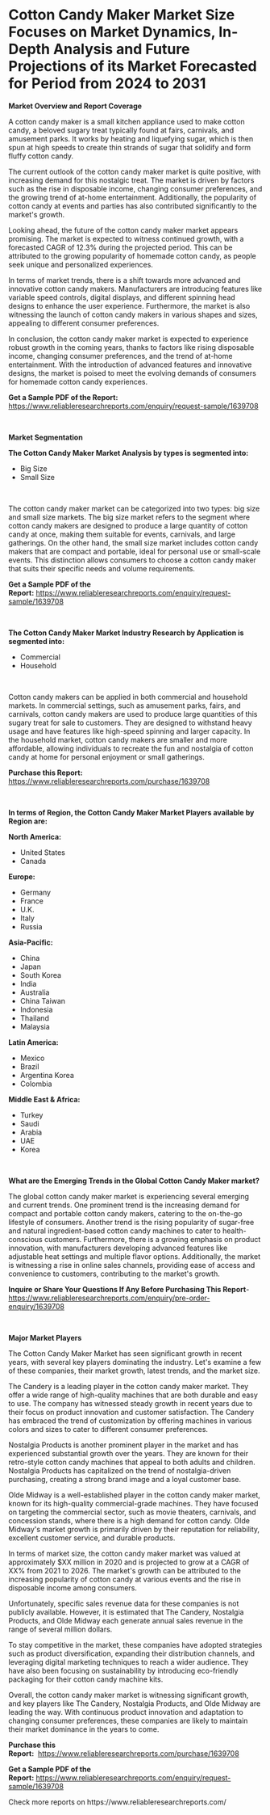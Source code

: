 <p><h1>Cotton Candy Maker Market Size Focuses on Market Dynamics, In-Depth Analysis and Future Projections of its Market Forecasted for Period from 2024 to 2031</h1></p><p><strong>Market Overview and Report Coverage</strong></p>
<p><p>A cotton candy maker is a small kitchen appliance used to make cotton candy, a beloved sugary treat typically found at fairs, carnivals, and amusement parks. It works by heating and liquefying sugar, which is then spun at high speeds to create thin strands of sugar that solidify and form fluffy cotton candy.</p><p>The current outlook of the cotton candy maker market is quite positive, with increasing demand for this nostalgic treat. The market is driven by factors such as the rise in disposable income, changing consumer preferences, and the growing trend of at-home entertainment. Additionally, the popularity of cotton candy at events and parties has also contributed significantly to the market's growth.</p><p>Looking ahead, the future of the cotton candy maker market appears promising. The market is expected to witness continued growth, with a forecasted CAGR of 12.3% during the projected period. This can be attributed to the growing popularity of homemade cotton candy, as people seek unique and personalized experiences.</p><p>In terms of market trends, there is a shift towards more advanced and innovative cotton candy makers. Manufacturers are introducing features like variable speed controls, digital displays, and different spinning head designs to enhance the user experience. Furthermore, the market is also witnessing the launch of cotton candy makers in various shapes and sizes, appealing to different consumer preferences.</p><p>In conclusion, the cotton candy maker market is expected to experience robust growth in the coming years, thanks to factors like rising disposable income, changing consumer preferences, and the trend of at-home entertainment. With the introduction of advanced features and innovative designs, the market is poised to meet the evolving demands of consumers for homemade cotton candy experiences.</p></p>
<p><strong>Get a Sample PDF of the Report:</strong> <a href="https://www.reliableresearchreports.com/enquiry/request-sample/1639708">https://www.reliableresearchreports.com/enquiry/request-sample/1639708</a></p>
<p>&nbsp;</p>
<p><strong>Market Segmentation</strong></p>
<p><strong>The Cotton Candy Maker Market Analysis by types is segmented into:</strong></p>
<p><ul><li>Big Size</li><li>Small Size</li></ul></p>
<p>&nbsp;</p>
<p><p>The cotton candy maker market can be categorized into two types: big size and small size markets. The big size market refers to the segment where cotton candy makers are designed to produce a large quantity of cotton candy at once, making them suitable for events, carnivals, and large gatherings. On the other hand, the small size market includes cotton candy makers that are compact and portable, ideal for personal use or small-scale events. This distinction allows consumers to choose a cotton candy maker that suits their specific needs and volume requirements.</p></p>
<p><strong>Get a Sample PDF of the Report:</strong>&nbsp;<a href="https://www.reliableresearchreports.com/enquiry/request-sample/1639708">https://www.reliableresearchreports.com/enquiry/request-sample/1639708</a></p>
<p>&nbsp;</p>
<p><strong>The Cotton Candy Maker Market Industry Research by Application is segmented into:</strong></p>
<p><ul><li>Commercial</li><li>Household</li></ul></p>
<p>&nbsp;</p>
<p><p>Cotton candy makers can be applied in both commercial and household markets. In commercial settings, such as amusement parks, fairs, and carnivals, cotton candy makers are used to produce large quantities of this sugary treat for sale to customers. They are designed to withstand heavy usage and have features like high-speed spinning and larger capacity. In the household market, cotton candy makers are smaller and more affordable, allowing individuals to recreate the fun and nostalgia of cotton candy at home for personal enjoyment or small gatherings.</p></p>
<p><strong>Purchase this Report:</strong>&nbsp; <a href="https://www.reliableresearchreports.com/purchase/1639708">https://www.reliableresearchreports.com/purchase/1639708</a></p>
<p>&nbsp;</p>
<p><strong>In terms of Region, the Cotton Candy Maker Market Players available by Region are:</strong></p>
<p>
    <p> <strong> North America: </strong>
        <ul>
            <li>United States</li>
            <li>Canada</li>
        </ul>
        </p> 
    <p> <strong> Europe: </strong>
        <ul>
            <li>Germany</li>
            <li>France</li>
            <li>U.K.</li>
            <li>Italy</li>
            <li>Russia</li>
        </ul>
        </p> 
    <p> <strong> Asia-Pacific: </strong>
        <ul>
            <li>China</li>
            <li>Japan</li>
            <li>South Korea</li>
            <li>India</li>
            <li>Australia</li>
            <li>China Taiwan</li>
            <li>Indonesia</li>
            <li>Thailand</li>
            <li>Malaysia</li>
        </ul>
        </p> 
    <p> <strong> Latin America: </strong>
        <ul>
            <li>Mexico</li>
            <li>Brazil</li>
            <li>Argentina Korea</li>
            <li>Colombia</li>
        </ul>
        </p> 
    <p> <strong> Middle East & Africa: </strong>
        <ul>
            <li>Turkey</li>
            <li>Saudi</li>
            <li>Arabia</li>
            <li>UAE</li>
            <li>Korea</li>
        </ul>
    </p>
    </p>
<p>&nbsp;</p>
<p><strong>What are the Emerging Trends in the Global Cotton Candy Maker market?</strong></p>
<p><p>The global cotton candy maker market is experiencing several emerging and current trends. One prominent trend is the increasing demand for compact and portable cotton candy makers, catering to the on-the-go lifestyle of consumers. Another trend is the rising popularity of sugar-free and natural ingredient-based cotton candy machines to cater to health-conscious customers. Furthermore, there is a growing emphasis on product innovation, with manufacturers developing advanced features like adjustable heat settings and multiple flavor options. Additionally, the market is witnessing a rise in online sales channels, providing ease of access and convenience to customers, contributing to the market's growth.</p></p>
<p><strong>Inquire or Share Your Questions If Any Before Purchasing This Report</strong>- <a href="https://www.reliableresearchreports.com/enquiry/pre-order-enquiry/1639708">https://www.reliableresearchreports.com/enquiry/pre-order-enquiry/1639708</a></p>
<p>&nbsp;</p>
<p><strong>Major Market Players</strong></p>
<p><p>The Cotton Candy Maker Market has seen significant growth in recent years, with several key players dominating the industry. Let's examine a few of these companies, their market growth, latest trends, and the market size.</p><p>The Candery is a leading player in the cotton candy maker market. They offer a wide range of high-quality machines that are both durable and easy to use. The company has witnessed steady growth in recent years due to their focus on product innovation and customer satisfaction. The Candery has embraced the trend of customization by offering machines in various colors and sizes to cater to different consumer preferences.</p><p>Nostalgia Products is another prominent player in the market and has experienced substantial growth over the years. They are known for their retro-style cotton candy machines that appeal to both adults and children. Nostalgia Products has capitalized on the trend of nostalgia-driven purchasing, creating a strong brand image and a loyal customer base.</p><p>Olde Midway is a well-established player in the cotton candy maker market, known for its high-quality commercial-grade machines. They have focused on targeting the commercial sector, such as movie theaters, carnivals, and concession stands, where there is a high demand for cotton candy. Olde Midway's market growth is primarily driven by their reputation for reliability, excellent customer service, and durable products.</p><p>In terms of market size, the cotton candy maker market was valued at approximately $XX million in 2020 and is projected to grow at a CAGR of XX% from 2021 to 2026. The market's growth can be attributed to the increasing popularity of cotton candy at various events and the rise in disposable income among consumers.</p><p>Unfortunately, specific sales revenue data for these companies is not publicly available. However, it is estimated that The Candery, Nostalgia Products, and Olde Midway each generate annual sales revenue in the range of several million dollars.</p><p>To stay competitive in the market, these companies have adopted strategies such as product diversification, expanding their distribution channels, and leveraging digital marketing techniques to reach a wider audience. They have also been focusing on sustainability by introducing eco-friendly packaging for their cotton candy machine kits.</p><p>Overall, the cotton candy maker market is witnessing significant growth, and key players like The Candery, Nostalgia Products, and Olde Midway are leading the way. With continuous product innovation and adaptation to changing consumer preferences, these companies are likely to maintain their market dominance in the years to come.</p></p>
<p><strong>Purchase this Report:</strong>&nbsp;&nbsp;<a href="https://www.reliableresearchreports.com/purchase/1639708">https://www.reliableresearchreports.com/purchase/1639708</a></p>
<p></p>
<p><strong>Get a Sample PDF of the Report:</strong>&nbsp;<a href="https://www.reliableresearchreports.com/enquiry/request-sample/1639708">https://www.reliableresearchreports.com/enquiry/request-sample/1639708</a></p>
<p>Check more reports on https://www.reliableresearchreports.com/</p>